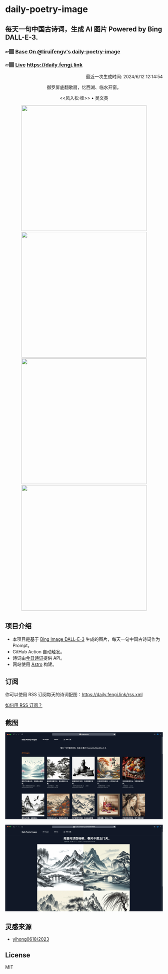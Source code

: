
# daily-poetry-image

## 每天一句中国古诗词，生成 AI 图片 Powered by Bing DALL-E-3.

### 👉🏽 [Base On @liruifengv's daily-poetry-image](https://github.com/liruifengv/daily-poetry-image)

### 👉🏽 [Live](https://daily.fengj.link) https://daily.fengj.link

<p align="right">
  最近一次生成时间: 2024/6/12 12:14:54
</p>
<p align="center">
御罗屏底翻歌扇，忆西湖、临水开窗。
</p>
<p align="center">
<<风入松·桂>> • 吴文英
</p>
<p align="center">
<img src="https://tse2.mm.bing.net/th/id/OIG1.EPATTskNrU4wTL4Praio" height="400" width="400" />
<img src="https://tse1.mm.bing.net/th/id/OIG1.F_xZv105Q.UdpBPUrC4m" height="400" width="400" />
<img src="https://tse2.mm.bing.net/th/id/OIG1.TbhSAeVpTvm_YdG6bRmU" height="400" width="400" />
<img src="https://tse4.mm.bing.net/th/id/OIG1.xSRPw18kS4HWUyFcQITL" height="400" width="400" />
</p>

## 项目介绍

-   本项目是基于 [Bing Image DALL-E-3](https://www.bing.com/images/create) 生成的图片，每天一句中国古诗词作为 Prompt。
-   GitHub Action 自动触发。
-   诗词由[今日诗词](https://www.jinrishici.com/)提供 API。
-   网站使用 [Astro](https://astro.build) 构建。

## 订阅

你可以使用 RSS 订阅每天的诗词配图：https://daily.fengj.link/rss.xml

[如何用 RSS 订阅？](https://zhuanlan.zhihu.com/p/55026716)

## 截图

![图片列表](./screenshots/Snipaste_2023-12-28_21-00-26.png)

![图片详情](./screenshots/Snipaste_2023-12-28_21-00-53.png)

## 灵感来源

-   [yihong0618/2023](https://github.com/yihong0618/2023)

## License

MIT
